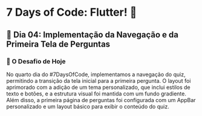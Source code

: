# 7 Days of Code: Flutter! 📲

## 📳 Dia 04: Implementação da Navegação e da Primeira Tela de Perguntas
### 🚀 O Desafio de Hoje
No quarto dia do #7DaysOfCode, implementamos a navegação do quiz, permitindo a transição da tela inicial para a primeira pergunta. O layout foi aprimorado com a adição de um tema personalizado, que inclui estilos de texto e botões, e a estrutura visual foi mantida com um fundo gradiente. Além disso, a primeira página de perguntas foi configurada com um AppBar personalizado e um layout básico para exibir o conteúdo do quiz.
